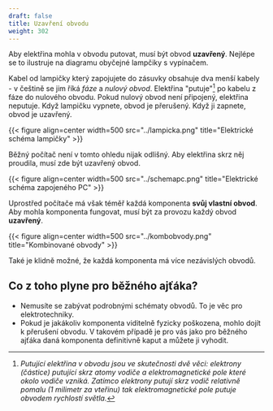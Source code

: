 ```yaml
---
draft: false
title: Uzavření obvodu
weight: 302
---
```


Aby elektřina mohla v obvodu putovat, musí být obvod **uzavřený**. Nejlépe se to ilustruje na diagramu obyčejné lampčiky s vypínačem.

Kabel od lampičky který zapojujete do zásuvky obsahuje dva menší kabely - v češtině se jim říká *fáze* a *nulový obvod*. Elektřina "putuje"[^1] po kabelu z fáze do nulového obvodu. Pokud nulový obvod není připojený, elektřina neputuje. Když lampičku vypnete, obvod je přerušený. Když ji zapnete, obvod je uzavřený.


{{< figure align=center width=500 src="../lampicka.png" title="Elektrické schéma lampičky" >}}


Běžný počítač není v tomto ohledu nijak odlišný. Aby elektřina skrz něj proudila, musí zde být uzavřený obvod.


{{< figure align=center width=500 src="../schemapc.png" title="Elektrické schéma zapojeného PC" >}}

Uprostřed počítače má však téměř každá komponenta **svůj vlastní obvod**. Aby mohla komponenta fungovat, musí být za provozu každý obvod **uzavřený**.

{{< figure align=center width=500 src="../kombobvody.png" title="Kombinované obvody" >}}

Také je klidně možné, že každá komponenta má více nezávislých obvodů.

## Co z toho plyne pro běžného ajťáka?

- Nemusíte se zabývat podrobnými schématy obvodů. To je věc pro elektrotechniky.
- Pokud je jakákoliv komponenta viditelně fyzicky poškozena, mohlo dojít k přerušení obvodu. V takovém případě je pro vás jako pro běžného ajťáka daná komponenta definitivně kaput a můžete ji vyhodit.

[^1]: *Putující elektřina v obvodu jsou ve skutečnosti dvě věci: elektrony (částice) putující skrz atomy vodiče a elektromagnetické pole které okolo vodiče vzniká. Zatímco elektrony putují skrz vodič relativně pomalu (1 milimetr za vteřinu) tak elektromagnetické pole putuje obvodem rychlostí světla.*